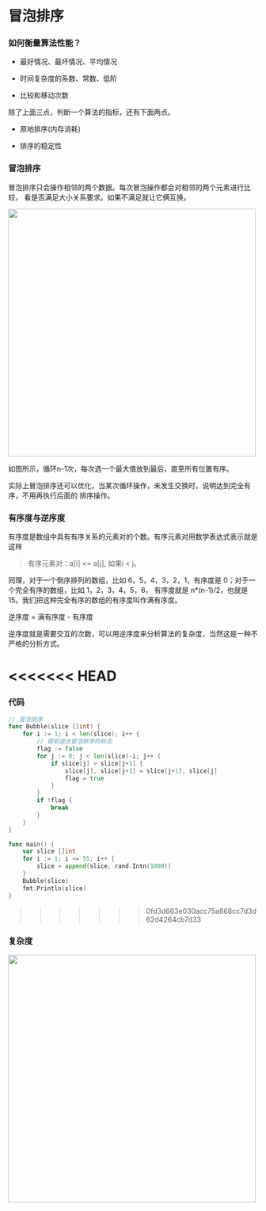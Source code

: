 # 冒泡排序

### 如何衡量算法性能？

* 最好情况、最坏情况、平均情况

* 时间复杂度的系数、常数、低阶

* 比较和移动次数

除了上面三点，判断一个算法的指标，还有下面两点。

* 原地排序(内存消耗)

* 排序的稳定性

### 冒泡排序

冒泡排序只会操作相邻的两个数据。每次冒泡操作都会对相邻的两个元素进行比较，
看是否满足大小关系要求。如果不满足就让它俩互换。

<img src="https://static001.geekbang.org/resource/image/92/09/9246f12cca22e5d872cbfce302ef4d09.jpg" width=500>

如图所示，循环n-1次，每次选一个最大值放到最后，直至所有位置有序。

实际上冒泡排序还可以优化，当某次循环操作，未发生交换时，说明达到完全有序，不用再执行后面的
排序操作。

### 有序度与逆序度

有序度是数组中具有有序关系的元素对的个数。有序元素对用数学表达式表示就是这样

> 有序元素对：a[i] <= a[j], 如果i < j。

同理，对于一个倒序排列的数组，比如 6，5，4，3，2，1，有序度是 0；对于一个完全有序的数组，比如 1，2，3，4，5，6，
有序度就是 n*(n-1)/2，也就是 15。我们把这种完全有序的数组的有序度叫作满有序度。

逆序度 = 满有序度 - 有序度

逆序度就是需要交互的次数，可以用逆序度来分析算法的复杂度，当然这是一种不严格的分析方式。

<<<<<<< HEAD
=======
### 代码

``` Go
// 冒泡排序
func Bubble(slice []int) {
    for i := 1; i < len(slice); i++ {
    	// 提前退出冒泡排序的标志
    	flag := false
    	for j := 0; j < len(slice)-i; j++ {
    	    if slice[j] > slice[j+1] {
    	    	slice[j], slice[j+1] = slice[j+1], slice[j]
    	    	flag = true
    	    }
    	}
    	if !flag {
    		break
    	}
    }
}

func main() {
    var slice []int
    for i := 1; i <= 55; i++ {
    	slice = append(slice, rand.Intn(1000))
    }
    Bubble(slice)
    fmt.Println(slice)
}
```
>>>>>>> 0fd3d663e030acc75a868cc7d3d62d4264cb7d33

### 复杂度

<img src="https://static001.geekbang.org/resource/image/34/50/348604caaf0a1b1d7fee0512822f0e50.jpg" width=500>







